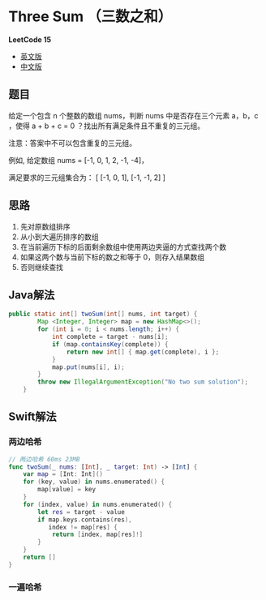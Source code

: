 # Three Sum （三数之和）

**LeetCode 15**

- [英文版](https://leetcode.com/problems/3sum/)
- [中文版](https://leetcode-cn.com/problems/3sum/)

## 题目

给定一个包含 n 个整数的数组 nums，判断 nums 中是否存在三个元素 a，b，c ，使得 a + b + c = 0 ？找出所有满足条件且不重复的三元组。

注意：答案中不可以包含重复的三元组。

例如, 给定数组 nums = [-1, 0, 1, 2, -1, -4]，

满足要求的三元组集合为： [ [-1, 0, 1], [-1, -1, 2] ]

## 思路

1. 先对原数组排序
2. 从小到大遍历排序的数组
3. 在当前遍历下标的后面剩余数组中使用两边夹逼的方式查找两个数
4. 如果这两个数与当前下标的数之和等于 0，则存入结果数组
5. 否则继续查找



## Java解法

```java
public static int[] twoSum(int[] nums, int target) {
        Map <Integer, Integer> map = new HashMap<>();
        for (int i = 0; i < nums.length; i++) {
            int complete = target - nums[i];
            if (map.containsKey(complete)) {
                return new int[] { map.get(complete), i };
            }
            map.put(nums[i], i);
        }
        throw new IllegalArgumentException("No two sum solution");
    }
```

## Swift解法

### 两边哈希

```swift
// 两边哈希 60ms 23MB
func twoSum(_ nums: [Int], _ target: Int) -> [Int] {
    var map = [Int: Int]()
    for (key, value) in nums.enumerated() {
        map[value] = key
    }
    for (index, value) in nums.enumerated() {
        let res = target - value
        if map.keys.contains(res),
           index != map[res] {
            return [index, map[res]!]
        }
    }
    return []
}
```

### 一遍哈希

```swift

```

